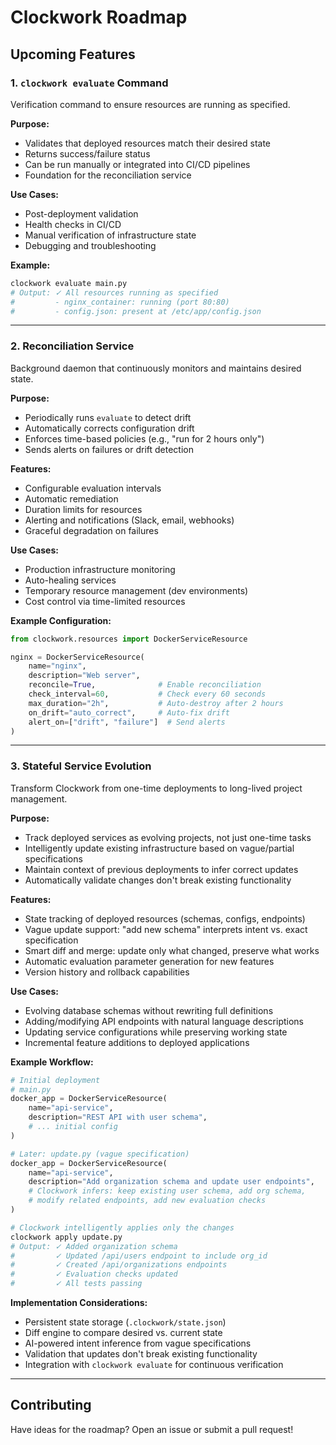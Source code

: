 # Clockwork Roadmap

## Upcoming Features

### 1. `clockwork evaluate` Command
Verification command to ensure resources are running as specified.

**Purpose:**
- Validates that deployed resources match their desired state
- Returns success/failure status
- Can be run manually or integrated into CI/CD pipelines
- Foundation for the reconciliation service

**Use Cases:**
- Post-deployment validation
- Health checks in CI/CD
- Manual verification of infrastructure state
- Debugging and troubleshooting

**Example:**
```bash
clockwork evaluate main.py
# Output: ✓ All resources running as specified
#         - nginx_container: running (port 80:80)
#         - config.json: present at /etc/app/config.json
```

---

### 2. Reconciliation Service
Background daemon that continuously monitors and maintains desired state.

**Purpose:**
- Periodically runs `evaluate` to detect drift
- Automatically corrects configuration drift
- Enforces time-based policies (e.g., "run for 2 hours only")
- Sends alerts on failures or drift detection

**Features:**
- Configurable evaluation intervals
- Automatic remediation
- Duration limits for resources
- Alerting and notifications (Slack, email, webhooks)
- Graceful degradation on failures

**Use Cases:**
- Production infrastructure monitoring
- Auto-healing services
- Temporary resource management (dev environments)
- Cost control via time-limited resources

**Example Configuration:**
```python
from clockwork.resources import DockerServiceResource

nginx = DockerServiceResource(
    name="nginx",
    description="Web server",
    reconcile=True,              # Enable reconciliation
    check_interval=60,           # Check every 60 seconds
    max_duration="2h",           # Auto-destroy after 2 hours
    on_drift="auto_correct",     # Auto-fix drift
    alert_on=["drift", "failure"]  # Send alerts
)
```

---

### 3. Stateful Service Evolution
Transform Clockwork from one-time deployments to long-lived project management.

**Purpose:**
- Track deployed services as evolving projects, not just one-time tasks
- Intelligently update existing infrastructure based on vague/partial specifications
- Maintain context of previous deployments to infer correct updates
- Automatically validate changes don't break existing functionality

**Features:**
- State tracking of deployed resources (schemas, configs, endpoints)
- Vague update support: "add new schema" interprets intent vs. exact specification
- Smart diff and merge: update only what changed, preserve what works
- Automatic evaluation parameter generation for new features
- Version history and rollback capabilities

**Use Cases:**
- Evolving database schemas without rewriting full definitions
- Adding/modifying API endpoints with natural language descriptions
- Updating service configurations while preserving working state
- Incremental feature additions to deployed applications

**Example Workflow:**
```python
# Initial deployment
# main.py
docker_app = DockerServiceResource(
    name="api-service",
    description="REST API with user schema",
    # ... initial config
)

# Later: update.py (vague specification)
docker_app = DockerServiceResource(
    name="api-service",
    description="Add organization schema and update user endpoints",
    # Clockwork infers: keep existing user schema, add org schema,
    # modify related endpoints, add new evaluation checks
)
```

```bash
# Clockwork intelligently applies only the changes
clockwork apply update.py
# Output: ✓ Added organization schema
#         ✓ Updated /api/users endpoint to include org_id
#         ✓ Created /api/organizations endpoints
#         ✓ Evaluation checks updated
#         ✓ All tests passing
```

**Implementation Considerations:**
- Persistent state storage (`.clockwork/state.json`)
- Diff engine to compare desired vs. current state
- AI-powered intent inference from vague specifications
- Validation that updates don't break existing functionality
- Integration with `clockwork evaluate` for continuous verification

---

## Contributing

Have ideas for the roadmap? Open an issue or submit a pull request!
